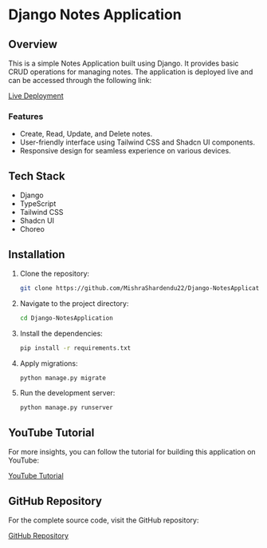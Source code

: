 # Django Notes Application

## Overview
This is a simple Notes Application built using Django. It provides basic CRUD operations for managing notes. The application is deployed live and can be accessed through the following link:

[Live Deployment](https://frontend-okmy.onrender.com)

### Features
- Create, Read, Update, and Delete notes.
- User-friendly interface using Tailwind CSS and Shadcn UI components.
- Responsive design for seamless experience on various devices.

## Tech Stack
- Django
- TypeScript
- Tailwind CSS
- Shadcn UI
- Choreo

## Installation
1. Clone the repository:
   ```bash
   git clone https://github.com/MishraShardendu22/Django-NotesApplication.git
   ```

2. Navigate to the project directory:
   ```bash
   cd Django-NotesApplication
   ```

3. Install the dependencies:
   ```bash
   pip install -r requirements.txt
   ```

4. Apply migrations:
   ```bash
   python manage.py migrate
   ```

5. Run the development server:
   ```bash
   python manage.py runserver
   ```

## YouTube Tutorial
For more insights, you can follow the tutorial for building this application on YouTube:

[YouTube Tutorial](https://youtu.be/DkfKO5gsNRM)

## GitHub Repository
For the complete source code, visit the GitHub repository:

[GitHub Repository](https://github.com/MishraShardendu22/Django-NotesApplication)
